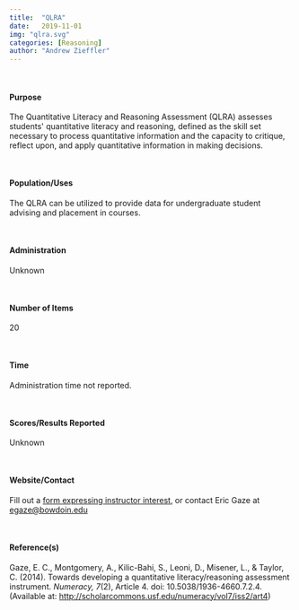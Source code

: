 ```yaml
---
title:  "QLRA"
date:   2019-11-01
img: "qlra.svg"
categories: [Reasoning]
author: "Andrew Zieffler"
---
```




<br />

#### Purpose

The Quantitative Literacy and Reasoning Assessment (QLRA) assesses students' quantitative literacy and reasoning, defined as the skill set necessary to process quantitative information and the capacity to critique, reflect upon, and apply quantitative information in making decisions.

<p style="margin-bottom:50px;"> </p>

#### Population/Uses

The QLRA can be utilized to provide data for undergraduate student advising and placement in courses.

<p style="margin-bottom:50px;"> </p>

#### Administration

Unknown

<p style="margin-bottom:50px;"> </p>

#### Number of Items

20

<p style="margin-bottom:50px;"> </p>

#### Time

Administration time not reported. 

<p style="margin-bottom:50px;"> </p>

#### Scores/Results Reported

Unknown

<p style="margin-bottom:50px;"> </p>

#### Website/Contact

Fill out a [form expressing instructor interest](https://serc.carleton.edu/qlra/index.html), or contact Eric Gaze at [egaze@bowdoin.edu](egaze@bowdoin.edu)

<p style="margin-bottom:50px;"> </p>

#### Reference(s)

Gaze, E. C., Montgomery, A., Kilic-Bahi, S., Leoni, D., Misener, L., &amp; Taylor, C. (2014). Towards developing a quantitative literacy/reasoning assessment instrument. *Numeracy, 7*(2), Article 4. doi: 10.5038/1936-4660.7.2.4. (Available at: http://scholarcommons.usf.edu/numeracy/vol7/iss2/art4)

